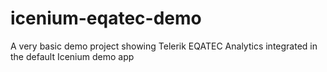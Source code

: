 icenium-eqatec-demo
===================

A very basic demo project showing Telerik EQATEC Analytics integrated in the default Icenium demo app
